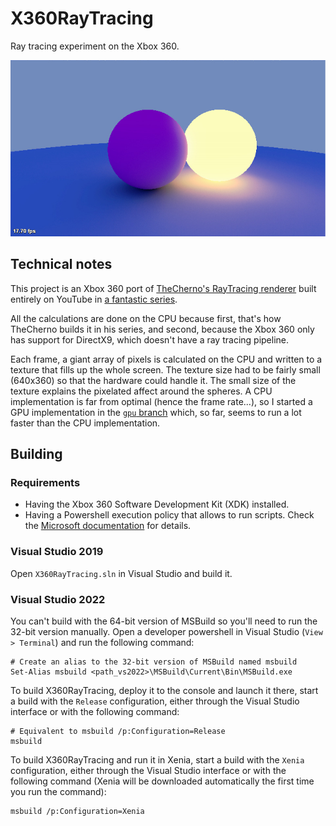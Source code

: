 # X360RayTracing

Ray tracing experiment on the Xbox 360.

![Ray traced spheres](./resources/screenshots/spheres.jpg)

## Technical notes

This project is an Xbox 360 port of [TheCherno's RayTracing renderer](https://github.com/TheCherno/RayTracing) built entirely on YouTube in [a fantastic series](https://www.youtube.com/playlist?list=PLlrATfBNZ98edc5GshdBtREv5asFW3yXl).

All the calculations are done on the CPU because first, that's how TheCherno builds it in his series, and second, because the Xbox 360 only has support for DirectX9, which doesn't have a ray tracing pipeline.

Each frame, a giant array of pixels is calculated on the CPU and written to a texture that fills up the whole screen. The texture size had to be fairly small (640x360) so that the hardware could handle it. The small size of the texture explains the pixelated affect around the spheres. A CPU implementation is far from optimal (hence the frame rate...), so I started a GPU implementation in the [`gpu` branch](https://github.com/ClementDreptin/X360RayTracing/tree/gpu) which, so far, seems to run a lot faster than the CPU implementation.

## Building

### Requirements

-   Having the Xbox 360 Software Development Kit (XDK) installed.
-   Having a Powershell execution policy that allows to run scripts. Check the [Microsoft documentation](https://learn.microsoft.com/en-us/powershell/module/microsoft.powershell.core/about/about_execution_policies) for details.

### Visual Studio 2019

Open `X360RayTracing.sln` in Visual Studio and build it.

### Visual Studio 2022

You can't build with the 64-bit version of MSBuild so you'll need to run the 32-bit version manually. Open a developer powershell in Visual Studio (`View > Terminal`) and run the following command:

```PS1
# Create an alias to the 32-bit version of MSBuild named msbuild
Set-Alias msbuild <path_vs2022>\MSBuild\Current\Bin\MSBuild.exe
```

To build X360RayTracing, deploy it to the console and launch it there, start a build with the `Release` configuration, either through the Visual Studio interface or with the following command:

```PS1
# Equivalent to msbuild /p:Configuration=Release
msbuild
```

To build X360RayTracing and run it in Xenia, start a build with the `Xenia` configuration, either through the Visual Studio interface or with the following command (Xenia will be downloaded automatically the first time you run the command):

```PS1
msbuild /p:Configuration=Xenia
```
